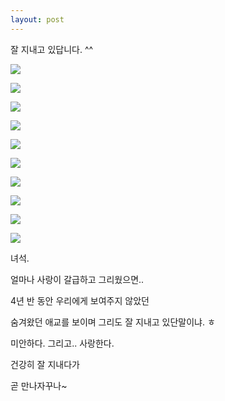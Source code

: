 ```yaml
---
layout: post
---
```


잘 지내고 있답니다. ^^

![](http://2.bp.blogspot.com/-aOhD2xAR8BI/VK4M3kdAnII/AAAAAAAAFsI/JKLBJdRVeRY/s1600/1420690756024.jpeg)


![](http://3.bp.blogspot.com/-kSvoV2zk4vE/VK4M3k5nX4I/AAAAAAAAFsE/vb4osaJKyK4/s1600/1420690753743.jpeg)


![](http://4.bp.blogspot.com/-l9AkzzDSNnc/VK4M3Azi1sI/AAAAAAAAFr8/qiTUBka9iH4/s1600/1420690751825.jpeg)


![](http://1.bp.blogspot.com/-PA-61BGb6Nw/VK4M2thKvCI/AAAAAAAAFsM/973r8_WhPOM/s1600/1420690746719.jpeg)


![](http://3.bp.blogspot.com/-ZvN2NFC7zg8/VK4M2T01FlI/AAAAAAAAFrw/LQ8dcV-ZRuM/s1600/1420690744803.jpeg)


![](http://3.bp.blogspot.com/-Dk8sSfo9wls/VK4M2NmzOaI/AAAAAAAAFrc/C8PORvcMd6s/s1600/1420690742886.jpeg)


![](http://3.bp.blogspot.com/-UNNFN3jUrLw/VK4M1yr3YqI/AAAAAAAAFrk/nk4diUReJ0o/s1600/1420690741043.jpeg)


![](http://4.bp.blogspot.com/-UJwQ0sK5GBE/VK4M1y1YcjI/AAAAAAAAFrU/he2hMRe2VUU/s1600/1420690739347.jpeg)


![](http://1.bp.blogspot.com/-LikVojbLY44/VK4M1jEGjgI/AAAAAAAAFrQ/sR36vrds9hQ/s1600/1420690737241.jpeg)


![](http://1.bp.blogspot.com/-DjsoS0fDczM/VK4M1zQvtjI/AAAAAAAAFsU/reaI2dqXS-E/s1600/1420690735070.jpeg)


녀석.

얼마나 사랑이 갈급하고 그리웠으면..

4년 반 동안 우리에게 보여주지 않았던

숨겨왔던 애교를 보이며 그리도 잘 지내고 있단말이냐. ㅎ

미안하다. 그리고.. 사랑한다.


건강히 잘 지내다가

곧 만나자꾸나~

